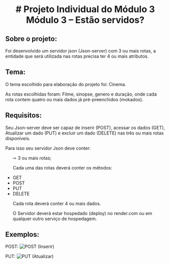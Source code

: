 <h1 align="center"># Projeto Individual do Módulo 3 Módulo 3 – Estão servidos?</h1>


<h2>Sobre o projeto:</h2>
<p>Foi desenvolvido um servidor json (Json-server) com 3 ou mais rotas, a entidade que será utilizada nas rotas precisa ter 4 ou mais atributos.</p>

<h2>Tema:</h2>
<p>O tema escolhido para elaboração do projeto foi: Cinema.</p>
<p>As rotas escolhidas foram: Filme, sinopse, genero e duração, onde cada rota contem quatro ou mais dados já pré-preenchidos (mokados).</p>

<h2>Requisitos:</h2>
<p>Seu Json-server deve ser capaz de inserir (POST), acessar os dados (GET), Atualizar um dado (PUT) e excluir um dado (DELETE) nas três ou mais rotas disponíveis.</p>
<p>Para isso seu servidor Json deve conter:</p>
<ol>⇨ 3 ou mais rotas;</ol>
<ol>Cada uma das rotas deverá conter os métodos:</ol>
<ul>
<li>GET</li>
<li>POST</li>
<li>PUT</li>
<li>DELETE</li>
</ul>

<ol>Cada rota deverá conter 4 ou mais dados.</ol>
<ol>O Servidor deverá estar hospedado (deploy) no render.com ou em qualquer outro serviço de hospedagem.</ol>


<h2>Exemplos:</h2>

POST:
<img>![POST (Inserir)](https://user-images.githubusercontent.com/114404910/203583007-038605e0-bc8b-4675-83bd-d62aaf537f2c.JPG)</img>

PUT:
<img>![PUT (Atualizar)](https://user-images.githubusercontent.com/114404910/203583126-a429c197-c67a-4e2f-8d6f-19494b917ee3.JPG)</img>
